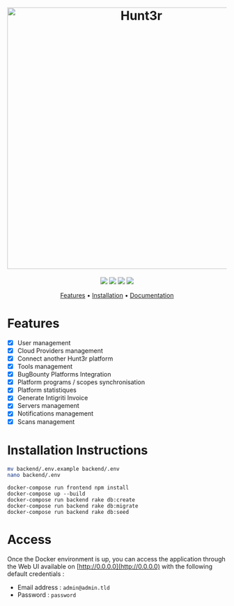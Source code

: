 <h1 align="center">  
  <img src="https://zupimages.net/up/22/15/rb47.png" alt="Hunt3r" width="600px">  
  <br>  
</h1>  

<p align="center">  
<a href="https://opensource.org/licenses/MIT"><img src="https://img.shields.io/badge/license-MIT-_red.svg"></a>  
<a href="https://github.com/EasyRecon/Hunt3r/issues"><img src="https://img.shields.io/badge/contributions-welcome-brightgreen.svg?style=flat"></a>  
<a href="https://github.com/EasyRecon/Hunt3r"><img src="https://img.shields.io/badge/release-v1.0.0-informational"></a>
<a href="https://codeclimate.com/github/EasyRecon/Hunt3r"><img src="https://codeclimate.com/github/EasyRecon/Hunt3r.png"></a>

<p align="center">  
  <a href="#features">Features</a> •  
  <a href="#installation-instructions">Installation</a> •
  <a href="https://docs.hunt3r.ovh">Documentation</a>
</p>

# Features
- [X] User management
- [X] Cloud Providers management
- [X] Connect another Hunt3r platform
- [X] Tools management
- [X] BugBounty Platforms Integration
- [X] Platform programs / scopes synchronisation
- [X] Platform statistiques
- [X] Generate Intigriti Invoice
- [X] Servers management
- [X] Notifications management
- [X] Scans management

# Installation Instructions

```bash
mv backend/.env.example backend/.env  
nano backend/.env
```

```docker
docker-compose run frontend npm install
docker-compose up --build
docker-compose run backend rake db:create
docker-compose run backend rake db:migrate
docker-compose run backend rake db:seed
```

# Access

Once the Docker environment is up, you can access the application through the Web UI available on [http://0.0.0.0](http://0.0.0.0) with the following default credentials :

- Email address : `admin@admin.tld`
- Password : `password`